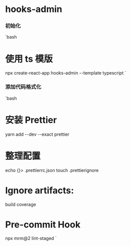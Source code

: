 # hooks-admin

### 初始化

`bash

# 使用 ts 模版

npx create-react-app hooks-admin --template typescript
`

### 添加代码格式化

`bash

# 安装 Prettier

yarn add --dev --exact prettier

# 整理配置

echo {}> .prettierrc.json
touch .prettierignore

# Ignore artifacts:

build
coverage

# Pre-commit Hook

npx mrm@2 lint-staged
`
